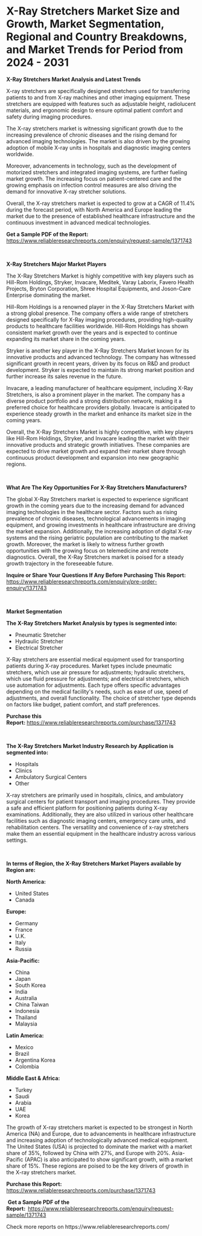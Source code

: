 <p><h1>X-Ray Stretchers Market Size and Growth, Market Segmentation, Regional and Country Breakdowns, and Market Trends for Period from 2024 -  2031</h1></p><p><strong>X-Ray Stretchers Market Analysis and Latest Trends</strong></p>
<p><p>X-ray stretchers are specifically designed stretchers used for transferring patients to and from X-ray machines and other imaging equipment. These stretchers are equipped with features such as adjustable height, radiolucent materials, and ergonomic design to ensure optimal patient comfort and safety during imaging procedures.</p><p>The X-ray stretchers market is witnessing significant growth due to the increasing prevalence of chronic diseases and the rising demand for advanced imaging technologies. The market is also driven by the growing adoption of mobile X-ray units in hospitals and diagnostic imaging centers worldwide.</p><p>Moreover, advancements in technology, such as the development of motorized stretchers and integrated imaging systems, are further fueling market growth. The increasing focus on patient-centered care and the growing emphasis on infection control measures are also driving the demand for innovative X-ray stretcher solutions.</p><p>Overall, the X-ray stretchers market is expected to grow at a CAGR of 11.4% during the forecast period, with North America and Europe leading the market due to the presence of established healthcare infrastructure and the continuous investment in advanced medical technologies.</p></p>
<p><strong>Get a Sample PDF of the Report:&nbsp;</strong> <a href="https://www.reliableresearchreports.com/enquiry/request-sample/1371743">https://www.reliableresearchreports.com/enquiry/request-sample/1371743</a></p>
<p>&nbsp;</p>
<p><strong>X-Ray Stretchers Major Market Players</strong></p>
<p><p>The X-Ray Stretchers Market is highly competitive with key players such as Hill-Rom Holdings, Stryker, Invacare, Meditek, Varay Laborix, Favero Health Projects, Bryton Corporation, Shree Hospital Equipments, and Joson-Care Enterprise dominating the market.</p><p>Hill-Rom Holdings is a renowned player in the X-Ray Stretchers Market with a strong global presence. The company offers a wide range of stretchers designed specifically for X-Ray imaging procedures, providing high-quality products to healthcare facilities worldwide. Hill-Rom Holdings has shown consistent market growth over the years and is expected to continue expanding its market share in the coming years.</p><p>Stryker is another key player in the X-Ray Stretchers Market known for its innovative products and advanced technology. The company has witnessed significant growth in recent years, driven by its focus on R&D and product development. Stryker is expected to maintain its strong market position and further increase its sales revenue in the future.</p><p>Invacare, a leading manufacturer of healthcare equipment, including X-Ray Stretchers, is also a prominent player in the market. The company has a diverse product portfolio and a strong distribution network, making it a preferred choice for healthcare providers globally. Invacare is anticipated to experience steady growth in the market and enhance its market size in the coming years.</p><p>Overall, the X-Ray Stretchers Market is highly competitive, with key players like Hill-Rom Holdings, Stryker, and Invacare leading the market with their innovative products and strategic growth initiatives. These companies are expected to drive market growth and expand their market share through continuous product development and expansion into new geographic regions.</p></p>
<p>&nbsp;</p>
<p><strong>What Are The Key Opportunities For X-Ray Stretchers Manufacturers?</strong></p>
<p><p>The global X-Ray Stretchers market is expected to experience significant growth in the coming years due to the increasing demand for advanced imaging technologies in the healthcare sector. Factors such as rising prevalence of chronic diseases, technological advancements in imaging equipment, and growing investments in healthcare infrastructure are driving the market expansion. Additionally, the increasing adoption of digital X-ray systems and the rising geriatric population are contributing to the market growth. Moreover, the market is likely to witness further growth opportunities with the growing focus on telemedicine and remote diagnostics. Overall, the X-Ray Stretchers market is poised for a steady growth trajectory in the foreseeable future.</p></p>
<p><strong>Inquire or Share Your Questions If Any Before Purchasing This Report:</strong> <a href="https://www.reliableresearchreports.com/enquiry/pre-order-enquiry/1371743">https://www.reliableresearchreports.com/enquiry/pre-order-enquiry/1371743</a></p>
<p>&nbsp;</p>
<p><strong>Market Segmentation</strong></p>
<p><strong>The X-Ray Stretchers Market Analysis by types is segmented into:</strong></p>
<p><ul><li>Pneumatic Stretcher</li><li>Hydraulic Stretcher</li><li>Electrical Stretcher</li></ul></p>
<p><p>X-Ray stretchers are essential medical equipment used for transporting patients during X-ray procedures. Market types include pneumatic stretchers, which use air pressure for adjustments; hydraulic stretchers, which use fluid pressure for adjustments; and electrical stretchers, which use automation for adjustments. Each type offers specific advantages depending on the medical facility's needs, such as ease of use, speed of adjustments, and overall functionality. The choice of stretcher type depends on factors like budget, patient comfort, and staff preferences.</p></p>
<p><strong>Purchase this Report:&nbsp;</strong><a href="https://www.reliableresearchreports.com/purchase/1371743">https://www.reliableresearchreports.com/purchase/1371743</a></p>
<p>&nbsp;</p>
<p><strong>The X-Ray Stretchers Market Industry Research by Application is segmented into:</strong></p>
<p><ul><li>Hospitals</li><li>Clinics</li><li>Ambulatory Surgical Centers</li><li>Other</li></ul></p>
<p><p>X-ray stretchers are primarily used in hospitals, clinics, and ambulatory surgical centers for patient transport and imaging procedures. They provide a safe and efficient platform for positioning patients during X-ray examinations. Additionally, they are also utilized in various other healthcare facilities such as diagnostic imaging centers, emergency care units, and rehabilitation centers. The versatility and convenience of x-ray stretchers make them an essential equipment in the healthcare industry across various settings.</p></p>
<p>&nbsp;</p>
<p><strong>In terms of Region, the X-Ray Stretchers Market Players available by Region are:</strong></p>
<p>
    <p> <strong> North America: </strong>
        <ul>
            <li>United States</li>
            <li>Canada</li>
        </ul>
        </p> 
    <p> <strong> Europe: </strong>
        <ul>
            <li>Germany</li>
            <li>France</li>
            <li>U.K.</li>
            <li>Italy</li>
            <li>Russia</li>
        </ul>
        </p> 
    <p> <strong> Asia-Pacific: </strong>
        <ul>
            <li>China</li>
            <li>Japan</li>
            <li>South Korea</li>
            <li>India</li>
            <li>Australia</li>
            <li>China Taiwan</li>
            <li>Indonesia</li>
            <li>Thailand</li>
            <li>Malaysia</li>
        </ul>
        </p> 
    <p> <strong> Latin America: </strong>
        <ul>
            <li>Mexico</li>
            <li>Brazil</li>
            <li>Argentina Korea</li>
            <li>Colombia</li>
        </ul>
        </p> 
    <p> <strong> Middle East & Africa: </strong>
        <ul>
            <li>Turkey</li>
            <li>Saudi</li>
            <li>Arabia</li>
            <li>UAE</li>
            <li>Korea</li>
        </ul>
    </p>
    </p>
<p><p>The growth of X-ray stretchers market is expected to be strongest in North America (NA) and Europe, due to advancements in healthcare infrastructure and increasing adoption of technologically advanced medical equipment. The United States (USA) is projected to dominate the market with a market share of 35%, followed by China with 27%, and Europe with 20%. Asia-Pacific (APAC) is also anticipated to show significant growth, with a market share of 15%. These regions are poised to be the key drivers of growth in the X-ray stretchers market.</p></p>
<p><strong>Purchase this Report: </strong><a href="https://www.reliableresearchreports.com/purchase/1371743">https://www.reliableresearchreports.com/purchase/1371743</a></p>
<p>&nbsp;<strong>Get a Sample PDF of the Report:&nbsp;&nbsp;</strong><a href="https://www.reliableresearchreports.com/enquiry/request-sample/1371743">https://www.reliableresearchreports.com/enquiry/request-sample/1371743</a></p>
<p><strong></strong></p>
<p>Check more reports on https://www.reliableresearchreports.com/</p>